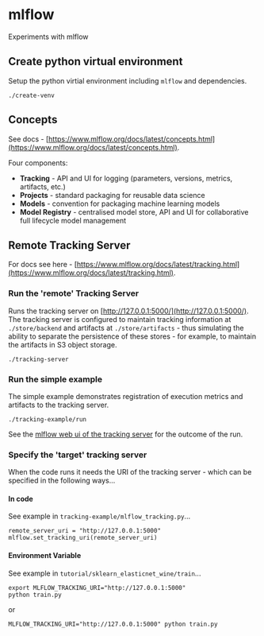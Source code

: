 # mlflow

Experiments with mlflow

## Create python virtual environment

Setup the python virtial environment including `mlflow` and dependencies.

```
./create-venv
```

## Concepts

See docs - [https://www.mlflow.org/docs/latest/concepts.html](https://www.mlflow.org/docs/latest/concepts.html).

Four components:
* **Tracking** - API and UI for logging (parameters, versions, metrics, artifacts, etc.)
* **Projects** - standard packaging for reusable data science
* **Models** - convention for packaging machine learning models
* **Model Registry** - centralised model store, API and UI for collaborative full lifecycle model management

## Remote Tracking Server

For docs see here - [https://www.mlflow.org/docs/latest/tracking.html](https://www.mlflow.org/docs/latest/tracking.html).

### Run the 'remote' Tracking Server

Runs the tracking server on [http://127.0.0.1:5000/](http://127.0.0.1:5000/). The tracking server is configured to maintain tracking information at `./store/backend` and artifacts at `./store/artifacts` - thus simulating the ability to separate the persistence of these stores - for example, to maintain the artifacts in S3 object storage.

```
./tracking-server
```

### Run the simple example

The simple example demonstrates registration of execution metrics and artifacts to the tracking server.

```
./tracking-example/run
```

See the [mlflow web ui of the tracking server](http://127.0.0.1:5000/#/experiments/0) for the outcome of the run.

### Specify the 'target' tracking server

When the code runs it needs the URI of the tracking server - which can be specified in the following ways...

#### In code

See example in `tracking-example/mlflow_tracking.py`...

```
remote_server_uri = "http://127.0.0.1:5000"
mlflow.set_tracking_uri(remote_server_uri)
```

#### Environment Variable

See example in `tutorial/sklearn_elasticnet_wine/train`...

```
export MLFLOW_TRACKING_URI="http://127.0.0.1:5000"
python train.py
```

or

```
MLFLOW_TRACKING_URI="http://127.0.0.1:5000" python train.py
```
